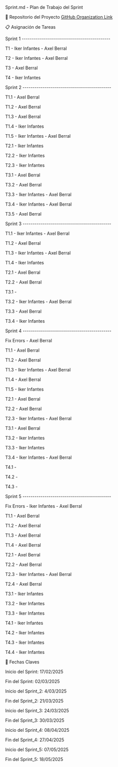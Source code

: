 Sprint.md - Plan de Trabajo del Sprint

📌 Repositorio del Proyecto
[GitHub Organization Link](https://github.com/IkerAxel-TravelPlanner/Travel-Planner.git)

📋 Asignación de Tareas

Sprint 1 --------------------------------------------

T1 - Iker Infantes - Axel Berral

T2 - Iker Infantes - Axel Berral

T3 - Axel Berral

T4 - Iker Infantes 


Sprint 2 --------------------------------------------

T1.1 - Axel Berral

T1.2 - Axel Berral

T1.3 - Axel Berral

T1.4 - Iker Infantes

T1.5 - Iker Infantes - Axel Berral

T2.1 - Iker Infantes

T2.2 - Iker Infantes

T2.3 - Iker Infantes

T3.1 - Axel Berral

T3.2 - Axel Berral

T3.3 - Iker Infantes - Axel Berral

T3.4 - Iker Infantes - Axel Berral  

T3.5 - Axel Berral


Sprint 3 --------------------------------------------

T1.1 - Iker Infantes - Axel Berral

T1.2 - Axel Berral

T1.3 - Iker Infantes - Axel Berral

T1.4 - Iker Infantes

T2.1 - Axel Berral

T2.2 - Axel Berral

T3.1 - 

T3.2 - Iker Infantes - Axel Berral

T3.3 - Axel Berral

T3.4 - Iker Infantes


Sprint 4 --------------------------------------------

Fix Errors - Axel Berral

T1.1 -  Axel Berral

T1.2 - Axel Berral

T1.3 - Iker Infantes - Axel Berral

T1.4 - Axel Berral

T1.5 - Iker Infantes 

T2.1 - Axel Berral

T2.2 - Axel Berral

T2.3 - Iker Infantes - Axel Berral

T3.1 - Axel Berral

T3.2 - Iker Infantes 

T3.3 - Iker Infantes

T3.4 - Iker Infantes - Axel Berral

T4.1 - 

T4.2 - 

T4.3 - 


Sprint 5 --------------------------------------------

Fix Errors - Iker Infantes - Axel Berral

T1.1 - Axel Berral

T1.2 - Axel Berral

T1.3 - Axel Berral

T1.4 - Axel Berral

T2.1 - Axel Berral

T2.2 - Axel Berral

T2.3 - Iker Infantes - Axel Berral

T2.4 - Axel Berral

T3.1 - Iker Infantes

T3.2 - Iker Infantes

T3.3 - Iker Infantes

T4.1 - Iker Infantes

T4.2 - Iker Infantes

T4.3 - Iker Infantes

T4.4 - Iker Infantes


📅 Fechas Claves

Inicio del Sprint: 17/02/2025

Fin del Sprint: 02/03/2025

Inicio del Sprint_2: 4/03/2025

Fin del Sprint_2: 21/03/2025

Inicio del Sprint_3: 24/03/2025

Fin del Sprint_3: 30/03/2025

Inicio del Sprint_4: 08/04/2025

Fin del Sprint_4: 27/04/2025

Inicio del Sprint_5: 07/05/2025

Fin del Sprint_5: 18/05/2025